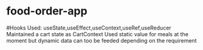 # food-order-app
#Hooks Used: useState,useEffect,useContext,useRef,useReducer
Maintained a cart state as CartContext 
Used static value for meals at the moment but dynamic data can too be feeded depending on the requirement

